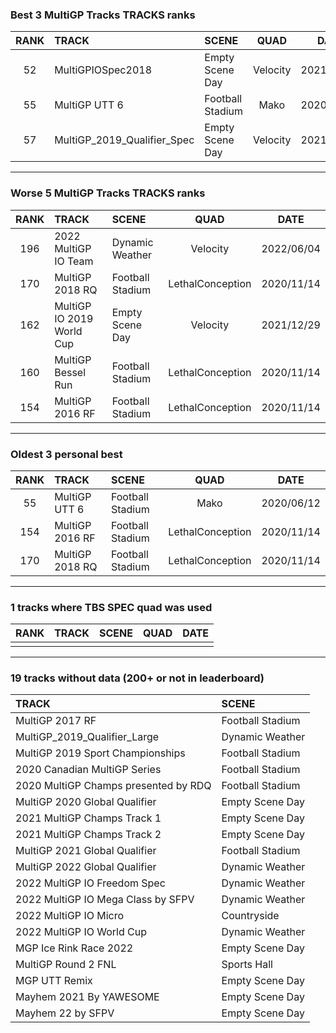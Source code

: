 ### Best 3 MultiGP Tracks TRACKS ranks
|RANK|TRACK|SCENE|QUAD|DATE|
|:---:|:---|:---|:---:|:---:|
|52|MultiGPIOSpec2018|Empty Scene Day|Velocity|2021/12/29|
|55|MultiGP UTT 6|Football Stadium|Mako|2020/06/12|
|57|MultiGP_2019_Qualifier_Spec|Empty Scene Day|Velocity|2021/12/29|
---
### Worse 5 MultiGP Tracks TRACKS ranks
|RANK|TRACK|SCENE|QUAD|DATE|
|:---:|:---|:---|:---:|:---:|
|196|2022 MultiGP IO Team|Dynamic Weather|Velocity|2022/06/04|
|170|MultiGP 2018 RQ|Football Stadium|LethalConception|2020/11/14|
|162|MultiGP IO 2019 World Cup|Empty Scene Day|Velocity|2021/12/29|
|160|MultiGP Bessel Run|Football Stadium|LethalConception|2020/11/14|
|154|MultiGP 2016 RF|Football Stadium|LethalConception|2020/11/14|
---
### Oldest 3 personal best
|RANK|TRACK|SCENE|QUAD|DATE|
|:---:|:---|:---|:---:|:---:|
|55|MultiGP UTT 6|Football Stadium|Mako|2020/06/12|
|154|MultiGP 2016 RF|Football Stadium|LethalConception|2020/11/14|
|170|MultiGP 2018 RQ|Football Stadium|LethalConception|2020/11/14|
---
### 1 tracks where TBS SPEC quad was used
|RANK|TRACK|SCENE|QUAD|DATE|
|:---:|:---|:---|:---:|:---:|
||||||
---
### 19 tracks without data (200+ or not in leaderboard)
|TRACK|SCENE|
|:---|:---|
|MultiGP 2017 RF|Football Stadium|
|MultiGP_2019_Qualifier_Large|Dynamic Weather|
|MultiGP 2019 Sport Championships|Football Stadium|
|2020 Canadian MultiGP Series|Football Stadium|
|2020 MultiGP Champs presented by RDQ|Football Stadium|
|MultiGP 2020 Global Qualifier|Empty Scene Day|
|2021 MultiGP Champs Track 1|Empty Scene Day|
|2021 MultiGP Champs Track 2|Empty Scene Day|
|MultiGP 2021 Global Qualifier|Football Stadium|
|MultiGP 2022 Global Qualifier|Dynamic Weather|
|2022 MultiGP IO Freedom Spec|Dynamic Weather|
|2022 MultiGP IO Mega Class by SFPV|Dynamic Weather|
|2022 MultiGP IO Micro|Countryside|
|2022 MultiGP IO World Cup|Dynamic Weather|
|MGP Ice Rink Race 2022|Empty Scene Day|
|MultiGP Round 2 FNL|Sports Hall|
|MGP UTT Remix|Empty Scene Day|
|Mayhem 2021 By YAWESOME|Empty Scene Day|
|Mayhem 22 by SFPV|Empty Scene Day|
